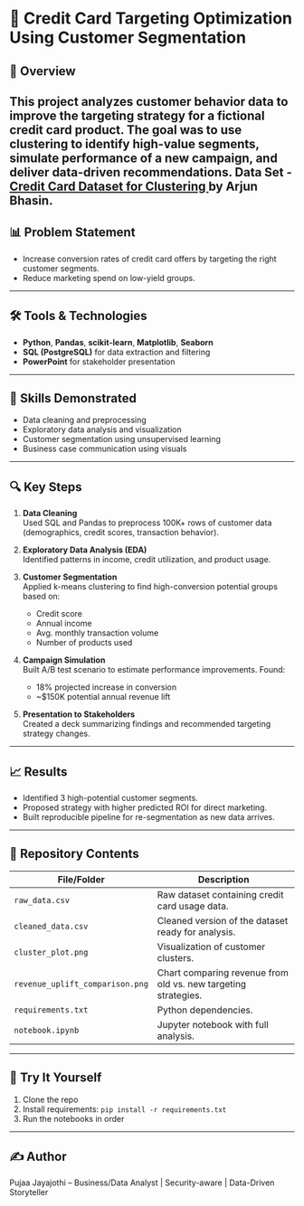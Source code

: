 # 🎯 Credit Card Targeting Optimization Using Customer Segmentation

## 🧠 Overview
This project analyzes customer behavior data to improve the targeting strategy for a fictional credit card product. The goal was to use clustering to identify high-value segments, simulate performance of a new campaign, and deliver data-driven recommendations.
Data Set - <a href ="https://www.kaggle.com/datasets/arjunbhasin2013/ccdata?resource=download&SSORegistrationToken=CfDJ8KvMat0eHzhGoPokVBGB7D3gy419ugFJ9BPG6Obi1qf88upUVSG6iaQZPZBT-6OfJ3NCM0Quowj-km4ANMlEd6YlMtC1z0nD84rdBgeOmt9iIUgJEU6BovFtF4JZx7Ql5RxMX-a5QmxuCKdddaEy91zGAobunsuWGMTNo7fsW9n6o1T6m-wYfUc2huhiUY20ZF0rlUvlexkfqWuHv-CUSsaqTSLVUoqfUIpIEX8LCUbU0PjzgqAnHWImKEtObVkfvu46Md5TCjvsL9byPXS4EDvvtLo5Hms5OhF7LkYDZwIWP7ZR-gr1YdLSj7Ahjm889qX02x7HUn8lULJ4yLHh3gkpgQ&DisplayName=rosy%20j"> Credit Card Dataset for Clustering </a> by Arjun Bhasin.
---

## 📊 Problem Statement
- Increase conversion rates of credit card offers by targeting the right customer segments.
- Reduce marketing spend on low-yield groups.

---

## 🛠️ Tools & Technologies
- **Python**, **Pandas**, **scikit-learn**, **Matplotlib**, **Seaborn**
- **SQL (PostgreSQL)** for data extraction and filtering
- **PowerPoint** for stakeholder presentation

---
## 🧠 Skills Demonstrated

- Data cleaning and preprocessing
- Exploratory data analysis and visualization
- Customer segmentation using unsupervised learning
- Business case communication using visuals

---

## 🔍 Key Steps

1. **Data Cleaning**  
   Used SQL and Pandas to preprocess 100K+ rows of customer data (demographics, credit scores, transaction behavior).

2. **Exploratory Data Analysis (EDA)**  
   Identified patterns in income, credit utilization, and product usage.

3. **Customer Segmentation**  
   Applied k-means clustering to find high-conversion potential groups based on:
   - Credit score
   - Annual income
   - Avg. monthly transaction volume
   - Number of products used

4. **Campaign Simulation**  
   Built A/B test scenario to estimate performance improvements. Found:
   - 18% projected increase in conversion
   - ~$150K potential annual revenue lift

5. **Presentation to Stakeholders**  
   Created a deck summarizing findings and recommended targeting strategy changes.

---

## 📈 Results
- Identified 3 high-potential customer segments.
- Proposed strategy with higher predicted ROI for direct marketing.
- Built reproducible pipeline for re-segmentation as new data arrives.

---

## 📂 Repository Contents
| File/Folder | Description |
|-------------|-------------|
| `raw_data.csv`| Raw dataset containing credit card usage data.
| `cleaned_data.csv`| Cleaned version of the dataset ready for analysis.
| `cluster_plot.png`| Visualization of customer clusters.
| `revenue_uplift_comparison.png`| Chart comparing revenue from old vs. new targeting strategies.
| `requirements.txt`| Python dependencies.
| `notebook.ipynb`| Jupyter notebook with full analysis.

---

## 🧪 Try It Yourself
1. Clone the repo
2. Install requirements: `pip install -r requirements.txt`
3. Run the notebooks in order

---

## ✍️ Author
Pujaa Jayajothi – Business/Data Analyst | Security-aware | Data-Driven Storyteller  



